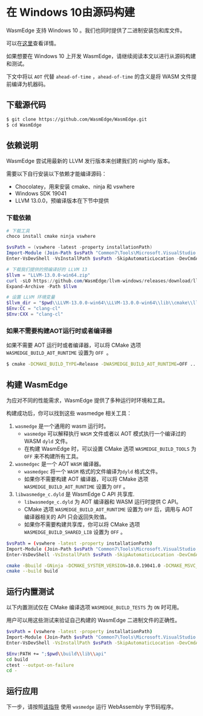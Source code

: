 # 在 Windows 10由源码构建

WasmEdge 支持 Windows 10 。我们也同时提供了二进制安装包和库文件。

可以在[这里](https://github.com/WasmEdge/WasmEdge/blob/master/.github/workflows/build.yml#L266-L322)查看详情。

如果想要在 Windows 10 上开发 WasmEdge，请继续阅读本文以进行从源码构建和测试。

下文中将以 `AOT` 代替 `ahead-of-time` ，`ahead-of-time` 的含义是将 WASM 文件提前编译为机器码。

## 下载源代码

```bash
$ git clone https://github.com/WasmEdge/WasmEdge.git
$ cd WasmEdge
```

## 依赖说明

WasmEdge 尝试用最新的 LLVM 发行版本来创建我们的 nightly 版本。

需要以下自行安装以下依赖才能编译源码：

- Chocolatey，用来安装 cmake、ninja 和 vswhere
- Windows SDK 19041
- LLVM 13.0.0，预编译版本在下节中提供

### 下载依赖

```powershell
# 下载工具
choco install cmake ninja vswhere

$vsPath = (vswhere -latest -property installationPath)
Import-Module (Join-Path $vsPath "Common7\Tools\Microsoft.VisualStudio.DevShell.dll")
Enter-VsDevShell -VsInstallPath $vsPath -SkipAutomaticLocation -DevCmdArguments "-arch=x64 -host_arch=x64 -winsdk=10.0.19041.0"

# 下载我们提供的预编译好的 LLVM 13
$llvm = "LLVM-13.0.0-win64.zip"
curl -sLO https://github.com/WasmEdge/llvm-windows/releases/download/llvmorg-13.0.0/LLVM-13.0.0-win64.zip -o $llvm
Expand-Archive -Path $llvm

# 设置 LLVM 环境变量
$llvm_dir = "$pwd\\LLVM-13.0.0-win64\\LLVM-13.0.0-win64\\lib\\cmake\\llvm"
$Env:CC = "clang-cl"
$Env:CXX = "clang-cl"
```

### 如果不需要构建AOT运行时或者编译器

如果不需要 AOT 运行时或者编译器，可以将 CMake 选项 `WASMEDGE_BUILD_AOT_RUNTIME`  设置为 `OFF `。

```bash
$ cmake -DCMAKE_BUILD_TYPE=Release -DWASMEDGE_BUILD_AOT_RUNTIME=OFF ..
```

## 构建 WasmEdge

为应对不同的性能需求，WasmEdge 提供了多种运行时环境和工具。

构建成功后，你可以找到这些 wasmedge 相关工具：

1. `wasmedge`  是一个通用的 wasm 运行时。
   * `wasmedge`  可以解释执行 `WASM`  文件或者以 AOT 模式执行一个编译过的 WASM `dyld` 文件。
   * 在构建 WasmEdge 时，可以设置 CMake 选项 `WASMEDGE_BUILD_TOOLS` 为`OFF` 来不构建所有工具。
2. `wasmedgec` 是一个 AOT `WASM` 编译器。
   * `wasmedgec` 将一个 `WASM` 格式的文件编译为`dyld` 格式文件。
   * 如果你不需要构建 AOT 编译器，可以将 CMake 选项 `WASMEDGE_BUILD_AOT_RUNTIME`  设置为  `OFF` 。
3. `libwasmedge_c.dyld` 是 WasmEdge C API 共享库.
   * `libwasmedge_c.dyld` 为 AOT 编译器和 WASM 运行时提供 C API。
   * CMake 选项 `WASMEDGE_BUILD_AOT_RUNTIME` 设置为 `OFF` 后，调用与 AOT 编译器相关的 API 只会返回失败值。
   * 如果你不需要构建共享库，你可以将 CMake 选项 `WASMEDGE_BUILD_SHARED_LIB`  设置为 `OFF` 。

```bash
$vsPath = (vswhere -latest -property installationPath)
Import-Module (Join-Path $vsPath "Common7\Tools\Microsoft.VisualStudio.DevShell.dll")
Enter-VsDevShell -VsInstallPath $vsPath -SkipAutomaticLocation -DevCmdArguments "-arch=x64 -host_arch=x64 -winsdk=10.0.19041.0"

cmake -Bbuild -GNinja -DCMAKE_SYSTEM_VERSION=10.0.19041.0 -DCMAKE_MSVC_RUNTIME_LIBRARY=MultiThreadedDLL "-DLLVM_DIR=$llvm_dir" -DWASMEDGE_BUILD_TESTS=ON -DWASMEDGE_BUILD_PACKAGE="ZIP" .
cmake --build build
```

## 运行内置测试

以下内置测试仅在 CMake 编译选项 `WASMEDGE_BUILD_TESTS`  为 `ON` 时可用。

用户可以用这些测试来验证自己构建的 WasmEdge 二进制文件的正确性。

```bash
$vsPath = (vswhere -latest -property installationPath)
Import-Module (Join-Path $vsPath "Common7\Tools\Microsoft.VisualStudio.DevShell.dll")
Enter-VsDevShell -VsInstallPath $vsPath -SkipAutomaticLocation -DevCmdArguments "-arch=x64 -host_arch=x64 -winsdk=10.0.19041.0"

$Env:PATH += ";$pwd\\build\\lib\\api"
cd build
ctest --output-on-failure
cd -
```

## 运行应用

下一步，请按照[该指导](run.md) 使用 `wasmedge` 运行 WebAssembly 字节码程序。